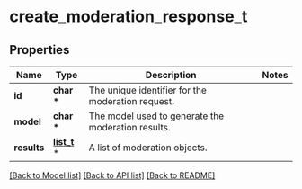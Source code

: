 # create_moderation_response_t

## Properties
Name | Type | Description | Notes
------------ | ------------- | ------------- | -------------
**id** | **char \*** | The unique identifier for the moderation request. | 
**model** | **char \*** | The model used to generate the moderation results. | 
**results** | [**list_t**](create_moderation_response_results_inner.md) \* | A list of moderation objects. | 

[[Back to Model list]](../README.md#documentation-for-models) [[Back to API list]](../README.md#documentation-for-api-endpoints) [[Back to README]](../README.md)


